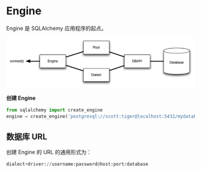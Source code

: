 # Engine

Engine 是 SQLAlchemy 应用程序的起点。

![](images/Engine20231212165736.png)

**创建 Engine**

```py
from sqlalchemy import create_engine
engine = create_engine('postgresql://scott:tiger@localhost:5432/mydatabase')
```

## 数据库 URL

创建 Engine 的 URL 的通用形式为：

```py
dialect+driver://username:password@host:port/database
```

